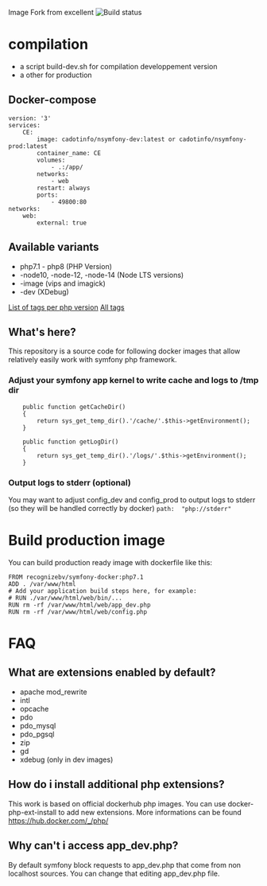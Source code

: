 Image Fork from excellent ![Build status](https://github.com/recognizebv/symfony-docker/workflows/Build/badge.svg)


# compilation
- a script build-dev.sh for compilation developpement version
- a other for production

## Docker-compose
```
version: '3'
services:
    CE:
        image: cadotinfo/nsymfony-dev:latest or cadotinfo/nsymfony-prod:latest
        container_name: CE
        volumes:
            - .:/app/
        networks:
            - web
        restart: always
        ports:
            - 49800:80
networks:
    web:
        external: true
```

## Available variants
- php7.1 - php8 (PHP Version)
- -node10, -node-12, -node-14 (Node LTS versions)
- -image (vips and imagick)
- -dev (XDebug)

[List of tags per php version](https://github.com/RecognizeBV/symfony-docker/releases)
[All tags](https://hub.docker.com/r/recognizebv/symfony-docker/tags)

## What's here?

This repository is a source code for following docker images that allow relatively easily work with symfony php framework.

### Adjust your symfony app kernel to write cache and logs to /tmp dir
```
    public function getCacheDir()
    {
        return sys_get_temp_dir().'/cache/'.$this->getEnvironment();
    }

    public function getLogDir()
    {
        return sys_get_temp_dir().'/logs/'.$this->getEnvironment();
    }
```

### Output logs to stderr (optional)

You may want to adjust config_dev and config_prod to output logs to stderr (so they will be handled correctly by docker)
``
path:  "php://stderr"
``

# Build production image

You can build production ready image with dockerfile like this:

```
FROM recognizebv/symfony-docker:php7.1
ADD . /var/www/html
# Add your application build steps here, for example:
# RUN ./var/www/html/web/bin/...
RUN rm -rf /var/www/html/web/app_dev.php
RUN rm -rf /var/www/html/web/config.php
```

# FAQ

## What are extensions enabled by default?
* apache mod_rewrite
* intl
* opcache
* pdo
* pdo_mysql
* pdo_pgsql
* zip
* gd
* xdebug (only in dev images)

## How do i install additional php extensions?
This work is based on official dockerhub php images. You can use docker-php-ext-install to add new extensions. More informations can be found https://hub.docker.com/_/php/

## Why can't i access app_dev.php?
By default symfony block requests to app_dev.php that come from non localhost sources. You can change that editing app_dev.php file.
